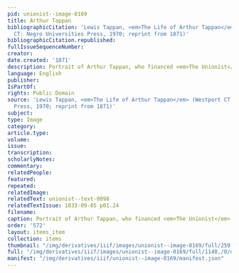 ```yaml
---
pid: unionist--image-0169
title: Arthur Tappan
bibliographicCitation: 'Lewis Tappan, <em>The Life of Arthur Tappan</em> (Westport
  CT: Negro Universities Press, 1970; reprint from 1871)'
bibliographicCitation.republished: 
fullIssueSequenceNumber: 
creator: 
date.created: '1871'
description: Portrait of Arthur Tappan, who financed <em>The Unionist</em>
language: English
publisher: 
IsPartOf: 
rights: Public Domain
source: 'Lewis Tappan, <em>The Life of Arthur Tappan</em> (Westport CT: Negro Universities
  Press, 1970; reprint from 1871)'
subject: 
type: Image
category: 
article.type: 
volume: 
issue: 
transcription: 
scholarlyNotes: 
commentary: 
relatedPeople: 
featured: 
repeated: 
relatedImage: 
relatedText: unionist--text-0098
relatedTextIssue: 1833-09-05 p01.24
filename: 
caption: Portrait of Arthur Tappan, who financed <em>The Unionist</em>
order: '572'
layout: items_item
collection: items
thumbnail: "/img/derivatives/iiif/images/unionist--image-0169/full/250,/0/default.jpg"
full: "/img/derivatives/iiif/images/unionist--image-0169/full/1140,/0/default.jpg"
manifest: "/img/derivatives/iiif/unionist--image-0169/manifest.json"
---
```

